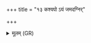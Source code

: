 +++
title = "१३ कश्यपो ऽयं जमदग्निर्"

+++
<details><summary>मूलम् (GR)</summary>

कश्यपो ऽयं जमदग्निर् वसिष्ठ  
ऋषयो नः ससनुर् अग्र एताम् ।  
भरद्वाजो गोतमो अत्रिर् नः स्योनां  
विश्वामित्रो ददुषः प्र तिरात्य् आयुः ॥
</details>